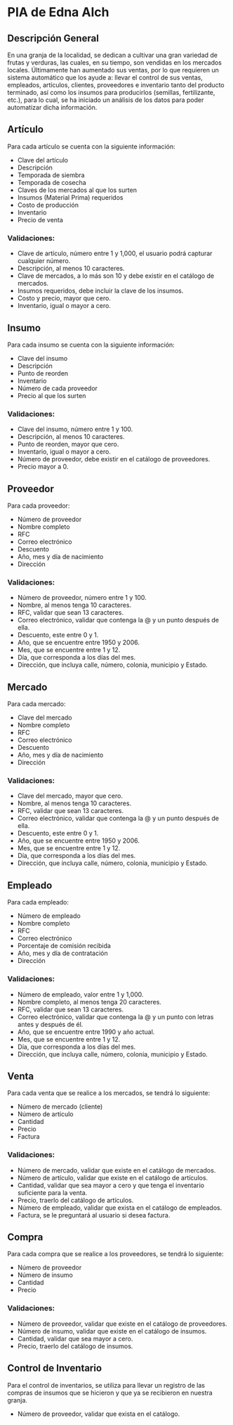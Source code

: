 # PIA de Edna Alch

## Descripción General
En una granja de la localidad, se dedican a cultivar una gran variedad de frutas y verduras, las cuales, en su tiempo, son vendidas en los mercados locales. Últimamente han aumentado sus ventas, por lo que requieren un sistema automático que los ayude a: llevar el control de sus ventas, empleados, artículos, clientes, proveedores e inventario tanto del producto terminado, así como los insumos para producirlos (semillas, fertilizante, etc.), para lo cual, se ha iniciado un análisis de los datos para poder automatizar dicha información.

## Artículo
Para cada artículo se cuenta con la siguiente información:
- Clave del artículo
- Descripción
- Temporada de siembra
- Temporada de cosecha
- Claves de los mercados al que los surten
- Insumos (Material Prima) requeridos
- Costo de producción
- Inventario
- Precio de venta

### Validaciones:
- Clave de artículo, número entre 1 y 1,000, el usuario podrá capturar cualquier número.
- Descripción, al menos 10 caracteres.
- Clave de mercados, a lo más son 10 y debe existir en el catálogo de mercados.
- Insumos requeridos, debe incluir la clave de los insumos.
- Costo y precio, mayor que cero.
- Inventario, igual o mayor a cero.

## Insumo
Para cada insumo se cuenta con la siguiente información:
- Clave del insumo
- Descripción
- Punto de reorden
- Inventario
- Número de cada proveedor
- Precio al que los surten

### Validaciones:
- Clave del insumo, número entre 1 y 100.
- Descripción, al menos 10 caracteres.
- Punto de reorden, mayor que cero.
- Inventario, igual o mayor a cero.
- Número de proveedor, debe existir en el catálogo de proveedores.
- Precio mayor a 0.

## Proveedor
Para cada proveedor:
- Número de proveedor
- Nombre completo
- RFC
- Correo electrónico
- Descuento
- Año, mes y día de nacimiento
- Dirección

### Validaciones:
- Número de proveedor, número entre 1 y 100.
- Nombre, al menos tenga 10 caracteres.
- RFC, validar que sean 13 caracteres.
- Correo electrónico, validar que contenga la @ y un punto después de ella.
- Descuento, este entre 0 y 1.
- Año, que se encuentre entre 1950 y 2006.
- Mes, que se encuentre entre 1 y 12.
- Día, que corresponda a los días del mes.
- Dirección, que incluya calle, número, colonia, municipio y Estado.

## Mercado
Para cada mercado:
- Clave del mercado
- Nombre completo
- RFC
- Correo electrónico
- Descuento
- Año, mes y día de nacimiento
- Dirección

### Validaciones:
- Clave del mercado, mayor que cero.
- Nombre, al menos tenga 10 caracteres.
- RFC, validar que sean 13 caracteres.
- Correo electrónico, validar que contenga la @ y un punto después de ella.
- Descuento, este entre 0 y 1.
- Año, que se encuentre entre 1950 y 2006.
- Mes, que se encuentre entre 1 y 12.
- Día, que corresponda a los días del mes.
- Dirección, que incluya calle, número, colonia, municipio y Estado.

## Empleado
Para cada empleado:
- Número de empleado
- Nombre completo
- RFC
- Correo electrónico
- Porcentaje de comisión recibida
- Año, mes y día de contratación
- Dirección

### Validaciones:
- Número de empleado, valor entre 1 y 1,000.
- Nombre completo, al menos tenga 20 caracteres.
- RFC, validar que sean 13 caracteres.
- Correo electrónico, validar que contenga la @ y un punto con letras antes y después de él.
- Año, que se encuentre entre 1990 y año actual.
- Mes, que se encuentre entre 1 y 12.
- Día, que corresponda a los días del mes.
- Dirección, que incluya calle, número, colonia, municipio y Estado.

## Venta
Para cada venta que se realice a los mercados, se tendrá lo siguiente:
- Número de mercado (cliente)
- Número de artículo
- Cantidad
- Precio
- Factura

### Validaciones:
- Número de mercado, validar que existe en el catálogo de mercados.
- Número de artículo, validar que existe en el catálogo de artículos.
- Cantidad, validar que sea mayor a cero y que tenga el inventario suficiente para la venta.
- Precio, traerlo del catálogo de artículos.
- Número de empleado, validar que exista en el catálogo de empleados.
- Factura, se le preguntará al usuario si desea factura.

## Compra
Para cada compra que se realice a los proveedores, se tendrá lo siguiente:
- Número de proveedor
- Número de insumo
- Cantidad
- Precio

### Validaciones:
- Número de proveedor, validar que existe en el catálogo de proveedores.
- Número de insumo, validar que existe en el catálogo de insumos.
- Cantidad, validar que sea mayor a cero.
- Precio, traerlo del catálogo de insumos.

## Control de Inventario
Para el control de inventarios, se utiliza para llevar un registro de las compras de insumos que se hicieron y que ya se recibieron en nuestra granja.
- Número de proveedor, validar que exista en el catálogo.
